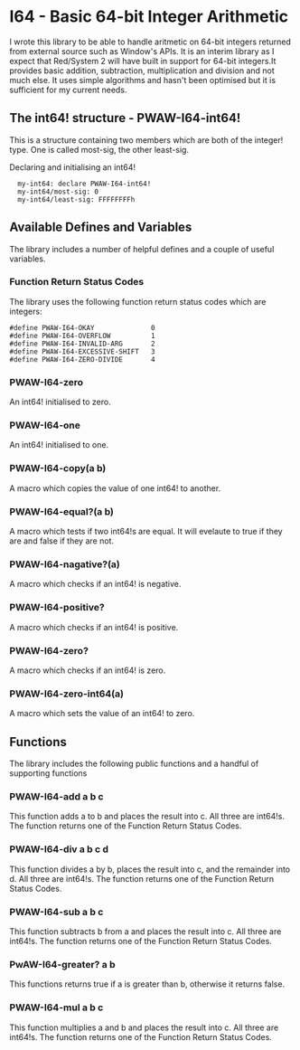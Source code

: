 # I64 - Basic 64-bit Integer Arithmetic

I wrote this library to be able to handle aritmetic on 64-bit integers returned from external source such as Window's APIs. It is an interim library as I expect that Red/System 2 will have built in support for 64-bit integers.It provides basic addition, subtraction, multiplication and division and not much else. It uses simple algorithms and hasn't been optimised but it is sufficient for my current needs.

##  The int64! structure - PWAW-I64-int64!

This is a structure containing two members which are both of the integer! type. One is called most-sig, the other least-sig. 

Declaring and initialising an int64! 
```
  my-int64: declare PWAW-I64-int64!
  my-int64/most-sig: 0
  my-int64/least-sig: FFFFFFFFh
```
## Available Defines and Variables

The library includes a number of helpful defines and a couple of useful variables.

### Function Return Status Codes

The library uses the following function return status codes which are integers:
```
#define	PWAW-I64-OKAY              0	                
#define PWAW-I64-OVERFLOW          1
#define PWAW-I64-INVALID-ARG       2					
#define PWAW-I64-EXCESSIVE-SHIFT   3
#define PWAW-I64-ZERO-DIVIDE       4
```

### PWAW-I64-zero

An int64! initialised to zero.

### PWAW-I64-one

An int64! initialised to one.

### PWAW-I64-copy(a b)

A macro which copies the value of one int64! to another.

### PWAW-I64-equal?(a b)

A macro which tests if two int64!s are equal. It will evelaute to true if they are and false if they are not.

### PWAW-I64-nagative?(a)

A macro which checks if an int64! is negative.


### PWAW-I64-positive?

A macro which checks if an int64! is positive.

### PWAW-I64-zero?

A macro which checks if an int64! is zero.

### PWAW-I64-zero-int64(a)

A macro which sets the value of an int64! to zero.

## Functions

The library includes the following public functions and a handful of supporting functions

### PWAW-I64-add a b c

This function adds a to b and places the result into c. All three are int64!s. The function returns one of the Function Return Status Codes.

### PWAW-I64-div a b c d

This function divides a by b, places the result into c, and the remainder into d. All three are int64!s. The function returns one of the Function Return Status Codes.

### PWAW-I64-sub a b c

This function subtracts b from a and places the result into c. All three are int64!s. The function returns one of the Function Return Status Codes.

### PwAW-I64-greater? a b

This functions returns true if a is greater than b, otherwise it returns false.

### PWAW-I64-mul a b c

This function multiplies a and b and places the result into c. All three are int64!s. The function returns one of the Function Return Status Codes.
